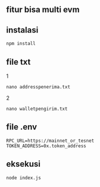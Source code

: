 ## fitur bisa multi evm 

## instalasi
```
npm install
```
## file txt
1
```
nano addresspenerima.txt
```
2
```
nano walletpengirim.txt

```
## file .env
```
RPC_URL=https://mainnet_or_tesnet
TOKEN_ADDRESS=0x.token_address

```
## eksekusi 
```
node index.js
